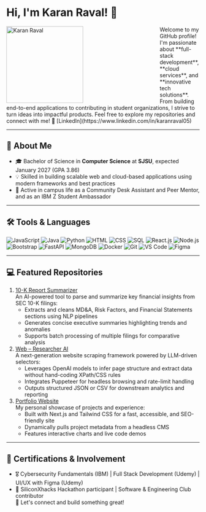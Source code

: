 # Hi, I'm Karan Raval! 👋  
<img src="photo1.jpg" alt="Karan Raval" width="200" align="left" style="margin-right: 200px;">
Welcome to my GitHub profile! I'm passionate about **full-stack development**, **cloud services**, and **innovative tech solutions**. From building end-to-end applications to contributing in student organizations, I strive to turn ideas into impactful products. Feel free to explore my repositories and connect with me! 💼 [LinkedIn](https://www.linkedin.com/in/karanraval05)
  
---
  
## 🔗 About Me
- 🎓 Bachelor of Science in **Computer Science** at **SJSU**, expected January 2027 (GPA 3.86)  
- 💡 Skilled in building scalable web and cloud-based applications using modern frameworks and best practices  
- 🤝 Active in campus life as a Community Desk Assistant and Peer Mentor, and as an IBM Z Student Ambassador
  
---




## 🛠️ Tools & Languages

<div align="left">
  <img src="https://img.shields.io/badge/JavaScript-%23F7DF1E?style=for-the-badge&logo=javascript&logoColor=black" alt="JavaScript">
  <img src="https://img.shields.io/badge/Java-%23007396?style=for-the-badge&logo=java&logoColor=white" alt="Java">
  <img src="https://img.shields.io/badge/Python-%233776AB?style=for-the-badge&logo=python&logoColor=white" alt="Python">
  <img src="https://img.shields.io/badge/HTML-%23E34F26?style=for-the-badge&logo=html5&logoColor=white" alt="HTML">
  <img src="https://img.shields.io/badge/CSS-%231572B6?style=for-the-badge&logo=css3&logoColor=white" alt="CSS">
  <img src="https://img.shields.io/badge/SQL-%23448AFF?style=for-the-badge&logo=postgresql&logoColor=white" alt="SQL">
  <img src="https://img.shields.io/badge/React-%2361DAFB?style=for-the-badge&logo=react&logoColor=black" alt="React.js">
  <img src="https://img.shields.io/badge/Node.js-%23339933?style=for-the-badge&logo=nodedotjs&logoColor=white" alt="Node.js">
  <img src="https://img.shields.io/badge/Bootstrap-%23563D7C?style=for-the-badge&logo=bootstrap&logoColor=white" alt="Bootstrap">
  <img src="https://img.shields.io/badge/FastAPI-%23009688?style=for-the-badge&logo=fastapi&logoColor=white" alt="FastAPI">
  <img src="https://img.shields.io/badge/MongoDB-%2347A248?style=for-the-badge&logo=mongodb&logoColor=white" alt="MongoDB">
  <img src="https://img.shields.io/badge/Docker-%232496ED?style=for-the-badge&logo=docker&logoColor=white" alt="Docker">
  <img src="https://img.shields.io/badge/Git-%23F05032?style=for-the-badge&logo=git&logoColor=white" alt="Git">
  <img src="https://img.shields.io/badge/VS%20Code-%23007ACC?style=for-the-badge&logo=visualstudiocode&logoColor=white" alt="VS Code">
  <img src="https://img.shields.io/badge/Figma-%23F24E1E?style=for-the-badge&logo=figma&logoColor=white" alt="Figma">
</div>

  
---
  
## 💻 Featured Repositories
1. [10-K Report Summarizer](https://github.com/karan6705/10-K-Report-Summarizer)  
   An AI-powered tool to parse and summarize key financial insights from SEC 10-K filings:  
   - Extracts and cleans MD&A, Risk Factors, and Financial Statements sections using NLP pipelines  
   - Generates concise executive summaries highlighting trends and anomalies  
   - Supports batch processing of multiple filings for comparative analysis  
2. [Web – Researcher AI](https://github.com/karan6705/Web-Scraper-AI)  
   A next-generation website scraping framework powered by LLM-driven selectors:  
   - Leverages OpenAI models to infer page structure and extract data without hand-coding XPath/CSS rules  
   - Integrates Puppeteer for headless browsing and rate-limit handling  
   - Outputs structured JSON or CSV for downstream analytics and reporting  
3. [Portfolio Website](https://github.com/karan6705/KaranR-Portfolio)  
   My personal showcase of projects and experience:  
   - Built with Next.js and Tailwind CSS for a fast, accessible, and SEO-friendly site  
   - Dynamically pulls project metadata from a headless CMS  
   - Features interactive charts and live code demos
  
---
  
## 📜 Certifications & Involvement
- 🎖️ Cybersecurity Fundamentals (IBM) | Full Stack Development (Udemy) | UI/UX with Figma (Udemy)  
- 🎯 SiliconXhacks Hackathon participant | Software & Engineering Club contributor  
🔗 Let's connect and build something great!
